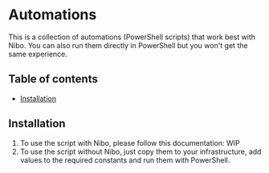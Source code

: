 # Automations

This is a collection of automations (PowerShell scripts) that work best with Nibo.
You can also run them directly in PowerShell but you won't get the same experience. 

## Table of contents

 - [Installation](#installation)
 
## Installation

1. To use the script with Nibo, please follow this documentation: WIP
2. To use the script without Nibo, just copy them to your infrastructure, add values to the required constants and run them with PowerShell.